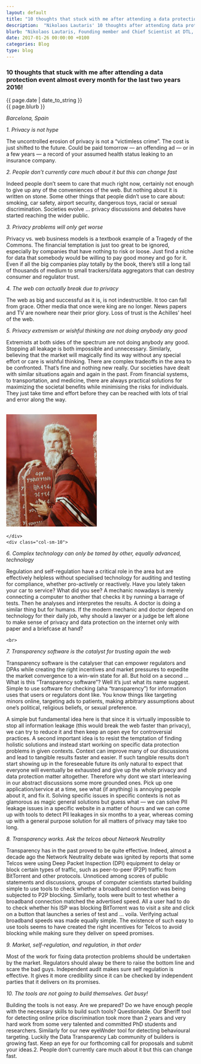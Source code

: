 ```yaml
---
layout: default
title: "10 thoughts that stuck with me after attending a data protection event almost every month for the last two years"
description:  "Nikolaos Lautaris' 10 thoughts after attending data protection events"
blurb: "Nikolaos Lautaris, Founding member and Chief Scientist at DTL, has been attending data protection events almost every month for the past two years: here are his 10 key takeaways about his experience."
date: 2017-01-26 00:00:00 +0100
categories: Blog
type: blog
---
```


<div class="post-container">
<h3> 10 thoughts that stuck with me after attending a data protection event almost every month for the last two years 
2016!</h3> 


<div class="post-date">
{{ page.date | date_to_string }}
</div>

<div class="blurb">
{{ page.blurb }}
</div>

<div class="post-body">
<p>
<span style="font-style:italic;">Barcelona, Spain </span></p>



<p><em>1. Privacy is not hype</em></p>

<p>The uncontrolled erosion of privacy is not a “victimless crime”. The cost is just shifted to the future. Could be paid tomorrow — an offending ad — or in a few years — a record of your assumed health status leaking to an insurance company.</p>

<p><em>2. People don’t currently care much about it but this can change fast</em></p>

<p>Indeed people don’t seem to care that much right now, certainly not enough to give up any of the conveniences of the web. But nothing about it is written on stone. Some other things that people didn’t use to care about: smoking, car safety, airport security, dangerous toys, racial or sexual discrimination. Societies evolve … privacy discussions and debates have started reaching the wider public.</p>

<p><em>3. Privacy problems will only get worse</em></p>

<p>Privacy vs. web business models is a textbook example of a Tragedy of the Commons. The financial temptation is just too great to be ignored, especially by companies that have nothing to risk or loose. Just find a niche for data that somebody would be willing to pay good money and go for it. Even if all the big companies play totally by the book, there’s still a long tail of thousands of medium to small trackers/data aggregators that can destroy consumer and regulator trust.</p>

<p><em>4. The web can actually break due to privacy</em></p>

<p>The web as big and successful as it is, is not indestructible. It too can fall from grace. Other media that once were king are no longer. News papers and TV are nowhere near their prior glory. Loss of trust is the Achilles’ heel of the web.</p>

<p><em>5. Privacy extremism or wishful thinking are not doing anybody any good</em></p>

<p>Extremists at both sides of the spectrum are not doing anybody any good. Stopping all leakage is both impossible and unnecessary. Similarly, believing that the market will magically find its way without any special effort or care is wishful thinking. There are complex tradeoffs in the area to be confronted. That’s fine and nothing new really. Our societies have dealt with similar situations again and again in the past. From financial systems, to transportation, and medicine, there are always practical solutions for maximizing the societal benefits while minimising the risks for individuals. They just take time and effort before they can be reached with lots of trial and error along the way.</p>

 <br>
<div class="row">
	<div class="col-sm-2"> 
				<!-- link a la imagen -->
		<img class="img-responsive" title="" src="/images/moses.jpg">
	 
	</div>
	<div class="col-sm-10">
<p><em>6. Complex technology can only be tamed by other, equally advanced, technology</em></p>

<p>Regulation and self-regulation have a critical role in the area but are effectively helpless without specialised technology for auditing and testing for compliance, whether pro-actively or reactively. Have you lately taken your car to service? What did you see? A mechanic nowadays is merely connecting a computer to another that checks it by running a barrage of tests. Then he analyses and interpretes the results. A doctor is doing a similar thing but for humans. If the modern mechanic and doctor depend on technology for their daily job, why should a lawyer or a judge be left alone to make sense of privacy and data protection on the internet only with paper and a briefcase at hand?</p>
	</div> 
	</div>
 
	<br>


<p><em>7. Transparency software is the catalyst for trusting again the web</em></p>

<p>Transparency software is the catalyser that can empower regulators and DPAs while creating the right incentives and market pressures to expedite the market convergence to a win-win state for all. But hold on a second … What is this “Transparency software”? Well it’s just what its name suggest. Simple to use software for checking (aha “transparency”) for information uses that users or regulators dont like. You know things like targeting minors online, targeting ads to patients, making arbitrary assumptions about one’s political, religious beliefs, or sexual preference.</p>

<p>A simple but fundamental idea here is that since it is virtually impossible to stop all information leakage (this would break the web faster than privacy), we can try to reduce it and then keep an open eye for controversial practices. A second important idea is to resist the temptation of finding holistic solutions and instead start working on specific data protection problems in given contexts. Context can improve many of our discussions and lead to tangible results faster and easier. If such tangible results don’t start showing up in the foreseeable future its only natural to expect that everyone will eventually be exhausted and give up the whole privacy and data protection matter altogether. Therefore why dont we start interleaving in our abstract discussions some more grounded ones. Pick up one application/service at a time, see what (if anything) is annoying people about it, and fix it. Solving specific issues in specific contexts is not as glamorous as magic general solutions but guess what — we can solve PII leakage issues in a specific website in a matter of hours and we can come up with tools to detect PII leakages in six months to a year, whereas coming up with a general purpose solution for all matters of privacy may take too long.</p>

<p><em>8. Transparency works. Ask the telcos about Network Neutrality</em></p>

<p>Transparency has in the past proved to be quite effective. Indeed, almost a decade ago the Network Neutrality debate was ignited by reports that some Telcos were using Deep Packet Inspection (DPI) equipment to delay or block certain types of traffic, such as peer-to-peer (P2P) traffic from BitTorrent and other protocols. Unnoticed among scores of public statements and discussions, groups of computer scientists started building simple to use tools to check whether a broadband connection was being subjected to P2P blocking. Similarly, tools were built to test whether a broadband connection matched the advertised speed. All a user had to do to check whether his ISP was blocking BitTorrent was to visit a site and click on a button that launches a series of test and … voila. Verifying actual broadband speeds was made equally simple. The existence of such easy to use tools seems to have created the right incentives for Telcos to avoid blocking while making sure they deliver on speed promises.</p>

<p><em>9. Market, self-regulation, and regulation, in that order</em></p>

<p>Most of the work for fixing data protection problems should be undertaken by the market. Regulators should alway be there to raise the bottom line and scare the bad guys. Independent audit makes sure self regulation is effective. It gives it more credibility since it can be checked by independent parties that it delivers on its promises.</p>

<p><em>10. The tools are not going to build themselves. Get busy!</em></p>
<p>Building the tools is not easy. Are we prepared? Do we have enough people with the necessary skills to build such tools? Questionable. Our $heriff tool for detecting online price discrimination took more than 2 years and very hard work from some very talented and committed PhD students and researchers. Similarly for our new eyeWnder tool for detecting behavioural targeting. Luckily the Data Transparency Lab community of builders is growing fast. Keep an eye for our forthcoming call for proposals and submit your ideas.2. People don’t currently care much about it but this can change fast.</p>

<!-- close post body -->
</div>
</div>
